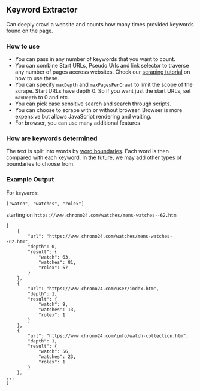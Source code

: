 ## Keyword Extractor

Can deeply crawl a website and counts how many times provided keywords found on the page.

### How to use
- You can pass in any number of keywords that you want to count.
- You can combine Start URLs, Pseudo Urls and link selector to traverse any number of pages accross websites. Check our [scraping tutorial](https://docs.apify.com/scraping) on how to use these.
- You can specify `maxDepth` and `maxPagesPerCrawl` to limit the scope of the scrape. Start URLs have depth 0. So if you want just the start URLs, set `maxDepth` to 0 and etc.
- You can pick case sensitive search and search through scripts.
- You can choose to scrape with or without browser. Browser is more expensive but allows JavaScript rendering and waiting.
- For browser, you can use many additional features

### How are keywords determined
The text is split into words by [word boundaries](https://www.regular-expressions.info/wordboundaries.html). Each word is then compared with each keyword. In the future, we may add other types of boundaries to choose from.

### Example Output
For `keywords`:
```
["watch", "watches", "rolex"]
```
starting on `https://www.chrono24.com/watches/mens-watches--62.htm`
```
[
    {
        "url": "https://www.chrono24.com/watches/mens-watches--62.htm",
        "depth": 0,
        "result": {
            "watch": 63,
            "watches": 81,
            "rolex": 57
        }
    },
    {
        "url": "https://www.chrono24.com/user/index.htm",
        "depth": 1,
        "result": {
            "watch": 9,
            "watches": 13,
            "rolex": 1
        }
    },
    {
        "url": "https://www.chrono24.com/info/watch-collection.htm",
        "depth": 1,
        "result": {
            "watch": 56,
            "watches": 23,
            "rolex": 1
        }
    },
...
]
```

